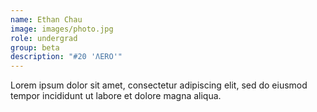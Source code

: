 ```yaml
---
name: Ethan Chau
image: images/photo.jpg
role: undergrad
group: beta
description: "#20 'ΛERO'"
---
```


Lorem ipsum dolor sit amet, consectetur adipiscing elit, sed do eiusmod tempor incididunt ut labore et dolore magna aliqua.
